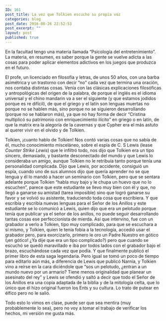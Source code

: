 ```yaml
---
ID: 161
post_title: La vez que Tolkien escucho su propia voz
categories: blog
post_date: 2016-08-26 22:52:53
post_excerpt: ""
layout: post
published: true
---
```

<span style="font-weight: 400;">En la facultad tengo una materia llamada “Psicología del entretenimiento”. La materia, en resumen, es saber porque la gente se vuelve adicta a las cosas para poder aplicar elementos adictivos en los juegos que produzca en el futuro.</span>

<span style="font-weight: 400;">El profe, un licenciado en filosofía y letras, de unos 50 años, con una barba asimétrica y un trastorno con decir “no” cada vez que termina una oración, nos contaba distintas cosas. Venía con las clásicas explicaciones filosóficas y antropológicas del origen de la palabra, de porque el inglés es el idioma universal y el chino mandarin va a ser el siguiente (y que estamos jodidos porque es re difícil), de que el griego y el latín son lenguas muertas no porque no se hablen más, sino porque no se siguieron desarrollando (porque no se hablaron más), ya que no hay forma de decir “Cristina multiplicó su patrimonio con enriquecimiento ilícito” en griego o en latín, de que la matrix era la alegoría de la cavernas y que Cypher era el más astuto al querer vivir en el olvido y de Tolkien.</span>

<span style="font-weight: 400;">Tolkien, ¡cuanto hablo de Tolkien! Nos contó varias cosas que no sabía de él, mucho conocimiento misceláneo, sobre el espía de C. S Lewis (lease <em>Counter Strike Lewis</em>) que le infiltró todo, nos dijo que Tolkien era un tipo sincero, demasiado, y bastante desconectado del mundo y que Lewis lo consideraba un amigo, aunque Tolkien no le retribuía tanto porque tenía una personalidad complicada. Dijo que Lewis, por accidente, consiguió un espía, cuando uno de sus alumnos dijo que quería aprender no se que lengua y él lo mandó a hacer un seminario con Tolkien, pero que se sentara adelante porque Tolkien “habla muy bajo y le chupa un huevo que no lo escuchen”, parece que este estudiante se llevo muy bien con él y que, no llegó a ganarse su amistad (tarea imposible) sino que logró ganarse su favor y se volvió su asistente, traduciendo toda cosa que escribiera. Y que escribía y escribía nuevas lenguas para el Señor de los Anillos y este estudiante se lo comunicó a Lewis, quien dijo que era un pelotudo porque tenía que publicar ya el señor de los anillos, no puede seguir desarrollando tantas cosas ese perfeccionista de mierda. Así que intervino, fue con un grabador a verlo a Tolkien, tipo muy complicado, para que se escuchara a sí mismo, y Tolkien, quien le tenía fobia a la tecnología, accedió usar el grabador pero, para exorcizarlo, primero le oro un Padre Nuestro en gótico (¡en gótico! ¿Ya dije que era un tipo complicado?) pero que cuando se escuchó se quedó maravillado e iba por todos lados con el grabador bajo el brazo, escuchándose cada vez que podía. Y que finalmente publicó el primer libro de esta saga legendaria.</span><span style="font-weight: 400;">
</span> <span style="font-weight: 400;">Pero igual se tomó un poco de tiempo para editarlo aún más, a diferencia de Lewis que publicó Narnia, y Tolkien vino a reírse en la cara diciéndole que “sos un pelotudo, ¿entran a un mundo nuevo por un armario? Tiene menos originalidad que planear un asesinato del rey” y Lewis se ofendió y saltó a decir que todo el Señor de los Anillos era una copia adaptada de la biblia y de la mitología celta, que lo único que él hizo original fueron los Ents y su cultura. Lo trato de putear en élfico pero no le salió.</span>

<span style="font-weight: 400;">Todo esto lo vimos en clase, puede ser que sea mentira (muy probablemente lo sea), pero no voy a tomar el trabajo de verificar los hechos, mi versión me gusta más. </span>